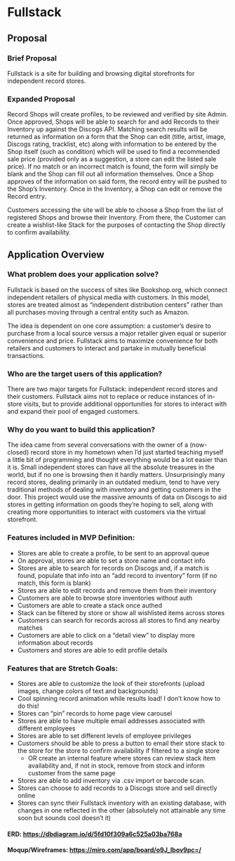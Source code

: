 # Fullstack

## Proposal

### Brief Proposal
Fullstack is a site for building and browsing digital storefronts for independent record stores. 

### Expanded Proposal
Record Shops will create profiles, to be reviewed and verified by site Admin. Once approved, Shops will be able to search for and add Records to their Inventory up against the Discogs API. Matching search results will be returned as information on a form that the Shop can edit (title, artist, image, Discogs rating, tracklist, etc) along with information to be entered by the Shop itself (such as condition) which will be used to find a recommended sale price (provided only as a suggestion, a store can edit the listed sale price). If no match or an incorrect match is found, the form will simply be blank and the Shop can fill out all information themselves. Once a Shop approves of the information on said form, the record entry will be pushed to the Shop’s Inventory. Once in the Inventory, a Shop can edit or remove the Record entry. 

Customers accessing the site will be able to choose a Shop from the list of registered Shops and browse their  Inventory. From there, the Customer can create a wishlist-like Stack for the purposes of contacting the Shop directly to confirm availability. 

## Application Overview 

### What problem does your application solve?
Fullstack is based on the success of sites like Bookshop.org, which connect independent retailers of physical media with customers. In this model, stores are treated almost as “independent distribution centers” rather than all purchases moving through a central entity such as Amazon.

The idea is dependent on one core assumption: a customer’s desire to purchase from a local source versus a major retailer given equal or superior convenience and price. Fullstack aims to maximize convenience for both retailers and customers to interact and partake in mutually beneficial transactions.

### Who are the target users of this application?
There are two major targets for Fullstack: independent record stores and their customers. Fullstack aims not to replace or reduce instances of in-store visits, but to provide additional opportunities for stores to interact with and expand their pool of engaged customers. 

### Why do you want to build this application?
The idea came from several conversations with the owner of a (now-closed) record store in my hometown when I’d just started teaching myself a little bit of programming and thought everything would be a lot easier than it is. Small independent stores can have all the absolute treasures in the world, but if no one is browsing then it hardly matters. Unsurprisingly many record stores, dealing primarily in an outdated medium, tend to have very traditional methods of dealing with inventory and getting customers in the door. This project would use the massive amounts of data on Discogs to aid stores in getting information on goods they’re hoping to sell, along with creating more opportunities to interact with customers via the virtual storefront.

### Features included in MVP Definition: 
- Stores are able to create a profile, to be sent to an approval queue
- On approval, stores are able to set a store name and contact info
- Stores are able to search for records on Discogs and, if a match is found, populate that info into an “add record to inventory” form (if no match, this form is blank)
- Stores are able to edit records and remove them from their inventory
- Customers are able to browse store inventories without auth
- Customers are able to create a stack once authed
- Stack can be filtered by store or show all wishlisted items across stores
- Customers can search for records across all stores to find any nearby matches
- Customers are able to click on a “detail view” to display more information about records
- Customers and stores are able to edit profile details

### Features that are Stretch Goals:
- Stores are able to customize the look of their storefronts (upload images, change colors of text and backgrounds)
- Cool spinning record animation while results load! I don’t know how to do this!
- Stores can “pin” records to home page view carousel
- Stores are able to have multiple email addresses associated with different employees
- Stores are able to set different levels of employee privileges
- Customers should be able to press a button to email their store stack to the store for the store to confirm availability if filtered to a single store
  - OR create an internal feature where stores can review stack item availability and, if not in stock, remove from stock and inform customer from the same page
- Stores are able to add inventory via .csv import or barcode scan.
- Stores can choose to add records to a Discogs store and sell directly online
- Stores can sync their Fullstack inventory with an existing database, with changes in one reflected in the other (absolutely not attainable any time soon but sounds cool doesn’t it)

#### ERD: https://dbdiagram.io/d/5fd10f309a6c525a03ba768a

#### Moqup/Wireframes: https://miro.com/app/board/o9J_lbov9pc=/
